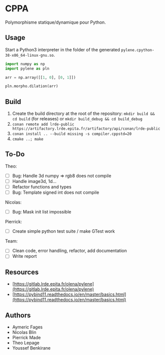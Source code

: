 # CPPA

Polymorphisme statique/dynamique pour Python.

## Usage

Start a Python3 interpreter in the folder of the generated `pylene.cpython-38-x86_64-linux-gnu.so`.

```python
import numpy as np
import pylene as pln

arr = np.array([[1, 0], [0, 1]])

pln.morpho.dilation(arr)
```

## Build

1. Create the build directory at the root of the repository: `mkdir build && cd build` (for releases) or `mkdir build_debug && cd build_debug`
2. `conan remote add lrde-public https://artifactory.lrde.epita.fr/artifactory/api/conan/lrde-public`
3. `conan install .. --build missing -s compiler.cppstd=20`
4.  `cmake ..; make`

## To-Do

Theo:
- [ ] Bug: Handle 3d numpy => rgb8 does not compile
- [ ] Handle image3d, 1d...
- [ ] Refactor functions and types
- [ ] Bug: Template signed int does not compile

Nicolas:
- [ ] Bug: Mask init list impossible

Pierrick:
- [ ] Create simple python test suite / make GTest work

Team:
- [ ] Clean code, error handling, refactor, add documentation
- [ ] Write report

## Resources

- [https://gitlab.lrde.epita.fr/olena/pylene](https://gitlab.lrde.epita.fr/olena/pylene)
- [https://pybind11.readthedocs.io/en/master/basics.html](https://pybind11.readthedocs.io/en/master/basics.html)

## Authors

- Aymeric Fages
- Nicolas Blin
- Pierrick Made
- Theo Lepage
- Youssef Benkirane